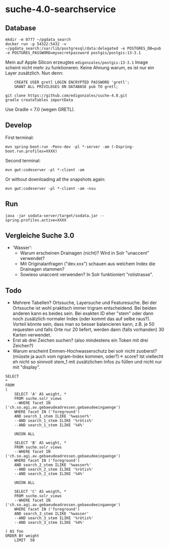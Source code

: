 # suche-4.0-searchservice

## Database

```
mkdir -m 0777 ~/pgdata_search
docker run -p 54322:5432 -v ~/pgdata_search:/var/lib/postgresql/data:delegated -e POSTGRES_DB=pub -e POSTGRES_PASSWORD=mysecretpassword postgis/postgis:13-3.1
```
Mein auf Apple Silicon erzeugtes `edigonzales/postgis:13-3.1` Image scheint nicht mehr zu funktioneren. Keine Ahnung warum, es ist nur ein Layer zusätzlich. Nun denn: 

```
    CREATE USER gretl LOGIN ENCRYPTED PASSWORD 'gretl';
    GRANT ALL PRIVILEGES ON DATABASE pub TO gretl;
```

```
git clone https://github.com/edigonzales/suche-4.0.git
gradle createTables importData
```
Use Gradle < 7.0 (wegen GRETL).



## Develop
First terminal:
```
mvn spring-boot:run -Penv-dev -pl *-server -am (-Dspring-boot.run.profiles=XXXX)
```

Second terminal:
```
mvn gwt:codeserver -pl *-client -am
```

Or without downloading all the snapshots again:

```
mvn gwt:codeserver -pl *-client -am -nsu
```

## Run
```
java -jar sodata-server/target/sodata.jar --spring.profiles.active=XXXX
```

## Vergleiche Suche 3.0
- 'Wasser':
  * Warum erscheinen Drainagen (nicht)? Wird in Solr "unaccent" verwendet?
  * Mit Originalanfragen ("dev.xxx") schauen aus welchem Index die Drainagen stammen?
  * Sowieso unaccent verwenden? In Solr funktioniert "rotistrasse".


## Todo
- Mehrere Tabellen? Ortssuche, Layersuche und Featuresuche. Bei der Ortssuche ist wohl praktisch immer trigram entscheidend. Bei beiden anderen kann es beides sein. Bei exakten ID eher "stem" oder dann noch zusätzlich normaler Index (oder kommt das auf selbe raus?). Vorteil könnte sein, dass man so besser balancieren kann, z.B. je 50 requesten und falls Orte nur 20 liefert, werden dann (falls vorhanden) 30 Karten verwendet.
- Erst ab drei Zeichen suchen? (also mindestens ein Token mit drei Zeichen?)
- Warum erscheint Emmen-Hochwasserschutz bei solr nicht zuoberst? (müsste ja auch vom ngram-Index kommen, oder?)-> score? Ist viellecht eh nicht so sinnvoll stem_1 mit zusätzlichen Infos zu füllen und nicht nur mit "display".



```
SELECT
* 
FROM 
(
    SELECT 'A' AS weight, *
    FROM suche.solr_views 
    --WHERE facet IN ('ch.so.agi.av.gebaeudeadressen.gebaeudeeingaenge')  
    WHERE facet IN ('foreground')  
    AND search_1_stem ILIKE '%wasser%'
    --AND search_1_stem ILIKE '%rötis%'
    --AND search_1_stem ILIKE '%4%'
    
    UNION ALL
    
    SELECT 'B' AS weight, *
    FROM suche.solr_views 
    --WHERE facet IN ('ch.so.agi.av.gebaeudeadressen.gebaeudeeingaenge')  
    WHERE facet IN ('foreground')  
    AND search_2_stem ILIKE '%wasser%'
    --AND search_2_stem ILIKE '%rötis%'
    --AND search_2_stem ILIKE '%4%'
    
    UNION ALL
    
    SELECT 'C' AS weigth, *
    FROM suche.solr_views 
    --WHERE facet IN ('ch.so.agi.av.gebaeudeadressen.gebaeudeeingaenge')  
    WHERE facet IN ('foreground')  
    AND search_3_stem ILIKE '%wasser'
    --AND search_3_stem ILIKE '%rötis%'
    --AND search_3_stem ILIKE '%4%'
    
) AS foo
ORDER BY weight
    LIMIT  50

```